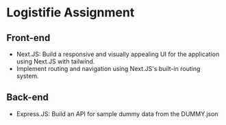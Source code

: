 # Logistifie Assignment

## Front-end

- Next.JS: Build a responsive and visually appealing UI for the application using Next.JS with tailwind.
- Implement routing and navigation using Next.JS's built-in routing system.

## Back-end

- Express.JS: Build an API for sample dummy data from the DUMMY.json

